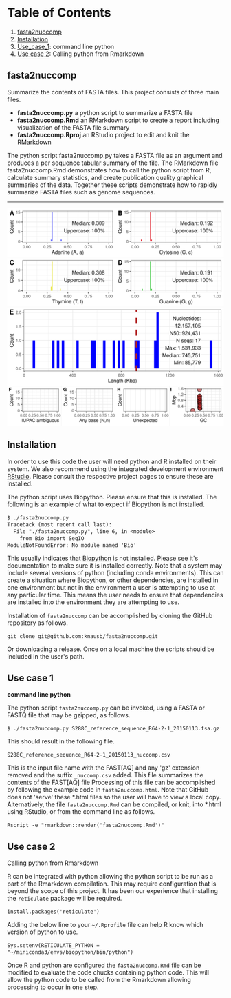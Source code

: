 # Table of Contents
1. [fasta2nuccomp](#fasta2nuccomp)
2. [Installation](#installation)
3. [Use_case_1](#use-case-1): command line python
4. [Use case 2](#use-case-2): Calling python from Rmarkdown



## fasta2nuccomp

Summarize the contents of FASTA files.
This project consists of three main files.


- **fasta2nuccomp.py** a python script to summarize a FASTA file
- **fasta2nuccomp.Rmd** an RMarkdown script to create a report including visualization of the FASTA file summary
- **fasta2nuccomp.Rproj** an RStudio project to edit and knit the RMarkdown


The python script fasta2nuccomp.py takes a FASTA file as an argument and produces a per sequence tabular summary of the file.
The RMarkdown file fasta2nuccomp.Rmd demonstrates how to call the python script from R, calculate summary statistics, and create publication quality graphical summaries of the data.
Together these scripts demonstrate how to rapidly summarize FASTA files such as genome sequences.


---


![The yeast genome summarized with fasta2nuccomp.](S288C_reference_sequence_R64-2-1_20150113.fsa.png)



## Installation


In order to use this code the user will need python and R installed on their system.
We also recommend using the integrated development environment [RStudio](https://posit.co/products/open-source/rstudio/).
Please consult the respective project pages to ensure these are installed.

The python script uses Biopython.
Please ensure that this is installed.
The following is an example of what to expect if Biopython is not installed.


```
$ ./fasta2nuccomp.py 
Traceback (most recent call last):
  File "./fasta2nuccomp.py", line 6, in <module>
    from Bio import SeqIO
ModuleNotFoundError: No module named 'Bio'
```


This usually indicates that [Biopython](https://biopython.org/) is not installed.
Please see it's documentation to make sure it is installed correctly.
Note that a system may include several versions of python (including conda environments).
This can create a situation where Biopython, or other dependencies, are installed in one environment but not in the environment a user is attempting to use at any particular time.
This means the user needs to ensure that dependencies are installed into the environment they are attempting to use.


Installation of `fasta2nuccomp` can be accomplished by cloning the GitHub repository as follows.


```
git clone git@github.com:knausb/fasta2nuccomp.git
```

Or downloading a release.
Once on a local machine the scripts should be included in the user's path.



## Use case 1
**command line python**

The python script `fasta2nuccomp.py` can be invoked, using a FASTA or FASTQ file that may be gzipped, as follows.


```
$ ./fasta2nuccomp.py S288C_reference_sequence_R64-2-1_20150113.fsa.gz
```

This should result in the following file.


```
S288C_reference_sequence_R64-2-1_20150113_nuccomp.csv
```

This is the input file name with the FAST[AQ] and any 'gz' extension removed and the suffix `_nuccomp.csv` added.
This file summarizes the contents of the FAST[AQ] file
Processing of this file can be accomplished by following the example code in `fasta2nuccomp.html`.
Note that GitHub does not 'serve' these *.html files so the user will have to view a local copy.
Alternatively, the file `fasta2nuccomp.Rmd` can be compiled, or knit, into *.html using RStudio, or from the command line as follows. 


```
Rscript -e "rmarkdown::render('fasta2nuccomp.Rmd')"
```


## Use case 2
Calling python from Rmarkdown

R can be integrated with python allowing the python script to be run as a part of the Rmarkdown compilation.
This may require configuration that is beyond the scope of this project.
It has been our experience that installing the `reticulate` package will be required.

```
install.packages('reticulate')
```

Adding the below line to your `~/.Rprofile` file can help R know which version of python to use.

```
Sys.setenv(RETICULATE_PYTHON = "~/miniconda3/envs/biopython/bin/python")
```


Once R and python are configured the `fasta2nuccomp.Rmd` file can be modified to evaluate the code chucks containing python code.
This will allow the python code to be called from the Rmarkdown allowing processing to occur in one step.

